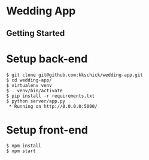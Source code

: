 # Wedding App

## Getting Started

# Setup back-end
```
$ git clone git@github.com:kkschick/wedding-app.git
$ cd wedding-app/
$ virtualenv venv
$ . venv/bin/activate
$ pip install -r requirements.txt
$ python server/app.py
 * Running on http://0.0.0.0:5000/
```

# Setup front-end
```
$ npm install
$ npm start
```
